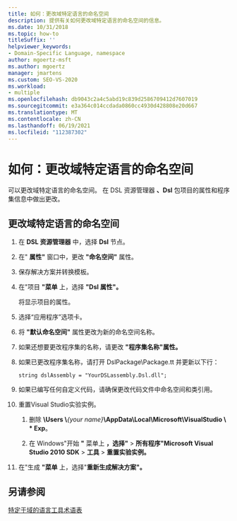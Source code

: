 ```yaml
---
title: 如何：更改域特定语言的命名空间
description: 提供有关如何更改域特定语言的命名空间的信息。
ms.date: 10/31/2018
ms.topic: how-to
titleSuffix: ''
helpviewer_keywords:
- Domain-Specific Language, namespace
author: mgoertz-msft
ms.author: mgoertz
manager: jmartens
ms.custom: SEO-VS-2020
ms.workload:
- multiple
ms.openlocfilehash: db9043c2a4c5abd19c839d2586709412d7607019
ms.sourcegitcommit: e3a364c014ccdada0860cc4930d428808e20d667
ms.translationtype: MT
ms.contentlocale: zh-CN
ms.lasthandoff: 06/19/2021
ms.locfileid: "112387302"
---
```

# <a name="how-to-change-the-namespace-of-a-domain-specific-language"></a>如何：更改域特定语言的命名空间

可以更改域特定语言的命名空间。 在 DSL 资源管理器 **、Dsl** 包项目的属性和程序集信息中做出更改。

## <a name="to-change-the-namespace-of-a-domain-specific-language"></a>更改域特定语言的命名空间

1. 在 **DSL 资源管理器** 中，选择 **Dsl** 节点。

2. 在" **属性"** 窗口中，更改 **"命名空间"** 属性。

3. 保存解决方案并转换模板。

4. 在"项目 **"菜单** 上，选择 **"Dsl 属性"。**

   将显示项目的属性。

5. 选择“应用程序”选项卡。

6. 将 **"默认命名空间"** 属性更改为新的命名空间名称。

7. 如果还想要更改程序集的名称，请更改 **"程序集名称"属性。**

8. 如果已更改程序集名称，请打开 DslPackage\Package.tt 并更新以下行：

   `string dslAssembly = "YourDSLassembly.Dsl.dll";`

9. 如果已编写任何自定义代码，请确保更改代码文件中命名空间和类引用。

10. 重置Visual Studio实验实例。

    1. 删除 **\Users \\**_{your name}_**\AppData\Local\Microsoft\VisualStudio \\ \* Exp**。

    2. 在 Windows"开始 **"** 菜单上 **，选择"**  >  **所有程序"Microsoft Visual Studio 2010 SDK**  >  **工具**  >  **重置实验实例。**

11. 在"生成 **"菜单** 上，选择"**重新生成解决方案"。**

## <a name="see-also"></a>另请参阅

[特定于域的语言工具术语表](/previous-versions/bb126564(v=vs.100))